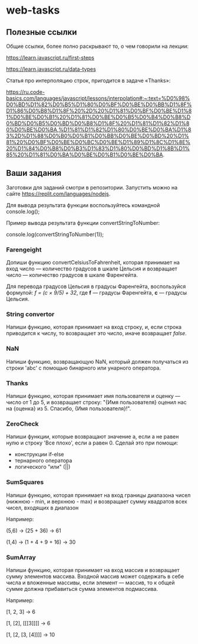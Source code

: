 # web-tasks

## Полезные ссылки
Общие ссылки, более полно раскрывают то, о чем говорили на лекции:

https://learn.javascript.ru/first-steps

https://learn.javascript.ru/data-types

Статья про интерполяцию строк, пригодится в задаче «Thanks»:

https://ru.code-basics.com/languages/javascript/lessons/interpolation#:~:text=%D0%98%D0%BD%D1%82%D0%B5%D1%80%D0%BF%D0%BE%D0%BB%D1%8F%D1%86%D0%B8%D1%8F%20%2D%20%D1%81%D0%BF%D0%BE%D1%81%D0%BE%D0%B1%20%D1%81%D0%BE%D0%B5%D0%B4%D0%B8%D0%BD%D0%B5%D0%BD%D0%B8%D1%8F%20%D1%81%D1%82%D1%80%D0%BE%D0%BA,%D1%81%D1%82%D1%80%D0%BE%D0%BA%D1%83%2D%D1%88%D0%B0%D0%B1%D0%BB%D0%BE%D0%BD%20%D1%81%20%D0%BF%D0%BE%D0%BC%D0%BE%D1%89%D1%8C%D1%8E%20%D1%84%D0%B8%D0%B3%D1%83%D1%80%D0%BD%D1%8B%D1%85%20%D1%81%D0%BA%D0%BE%D0%B1%D0%BE%D0%BA.

## Ваши задания

Заготовки для заданий смотри в репозитории. Запустить можно на сайте https://replit.com/languages/nodejs.

Для вывода результата функции воспользуйтесь командной console.log();

Пример вывода результата функции convertStringToNumber:

console.log(convertStringToNumber(1));

### Farengeight

Допиши функцию convertCelsiusToFahrenheit, которая принимает на вход число — количество градусов в шкале Цельсия и возвращает число — количество градусов в шкале Фаренгейта. 

Для перевода градусов Цельсия в градусы Фаренгейта, воспользуйся формулой:
_f = (c × 9/5) + 32_, где __f__ — градусы Фаренгейта, __c__ — градусы Цельсия.

### String convertor

Напиши функцию, которая принимает на вход строку, и, если строка приводится к числу, то возвращает это число, иначе возвращает _false_.

### NaN

Напиши функцию, возвращающую NaN, который должен получаться из строки 'abc' с помощью бинарного или унарного оператора.

### Thanks

Напиши функцию, которая принимает имя пользователя и оценку — число от 1 до 5, и возвращает строку: "{Имя пользователя} оценил нас на {оценка} из 5. Спасибо, {Имя пользователя}!".

### ZeroCheck

Напиши функции, которые возвращают значение a, если a не равен нулю и строку 'Все плохо', если a равен 0. Сделай это при помощи:

- конструкции if-else
- тернарного оператора
- логического "или" (||)

### SumSquares

Напиши функцию, которая принимает на вход границы диапазона чисел (нижнюю - min, и верхнюю - max) и возвращает сумму квадратов всех чисел, входящих в диапазон

Например:

(5,6) → (25 + 36) → 61

(1,4) → (1 + 4 + 9 + 16) → 30

### SumArray

Напиши функцию, которая принимает на вход массив и возвращает сумму элементов массива. Входной массив может содержать в себе числа и вложенные массивы, если элемент — массив, то к общей сумме должна прибавиться сумма элементов подмассива.

Например:

[1, 2, 3] → 6

[1, [2], [[[3]]]] → 6

[1, [2, [3, [4]]]] → 10
